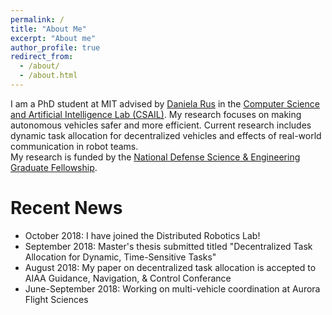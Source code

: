 ```yaml
---
permalink: /
title: "About Me"
excerpt: "About me"
author_profile: true
redirect_from: 
  - /about/
  - /about.html
---
```


I am a PhD student at MIT advised by [Daniela Rus](https://www.csail.mit.edu/) in the [Computer Science and Artificial Intelligence Lab (CSAIL)](https://www.csail.mit.edu/).  My research focuses on making autonomous vehicles safer and more efficient.  Current research includes dynamic task allocation for decentralized vehicles and effects of real-world communication in robot teams.  
My research is funded by the [National Defense Science & Engineering Graduate Fellowship](https://www.ndsegfellowships.org/).

Recent News
======
* October 2018:  I have joined the Distributed Robotics Lab!
* September 2018:  Master's thesis submitted titled "Decentralized Task Allocation for Dynamic, Time-Sensitive Tasks"
* August 2018:  My paper on decentralized task allocation is accepted to AIAA Guidance, Navigation, & Control Conferance
* June-September 2018:  Working on multi-vehicle coordination at Aurora Flight Sciences

